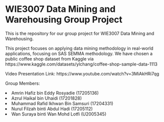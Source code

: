 # WIE3007 Data Mining and Warehousing Group Project

This is the repository for our group project for WIE3007 Data Mining and Warehousing.
<p> This project focuses on applying data mining methodology in real-world applications, focusing on SAS SEMMA methodology.
We have chosen a public coffee shop dataset from Kaggle via https://www.kaggle.com/datasets/ylchang/coffee-shop-sample-data-1113

<p> Video Presentation Link:
https://www.youtube.com/watch?v=3MiAkHRi7qg

<p><bold>Group Members:</p> 
<li> Amrin Hafiz bin Eddy Rosyadie (17205136)
<li> Azrul Haikal bin Uhaidi (17201828)
<li> Muhammad Rafid Ikhwan Bin Samsuri (17204331)
<li> Nurul Filzah binti Abdul Hadi (17205112)
<li> Wan Suraya binti Wan Mohd Lotfi (U2005345)
